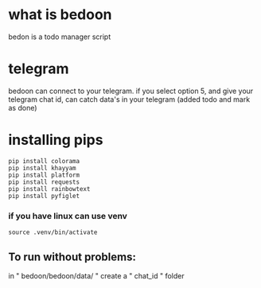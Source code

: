 # what is bedoon
bedon is a todo manager script

# telegram
bedoon can connect to your telegram.
if you select option 5, and give your telegram chat id, can catch data's in your telegram (added todo and mark as done)

# installing pips
```
pip install colorama
pip install khayyam
pip install platform
pip install requests
pip install rainbowtext
pip install pyfiglet
```
### if you have linux can use venv

```
source .venv/bin/activate
```

## To run without problems:

in " bedoon/bedoon/data/ " create a " chat_id " folder
